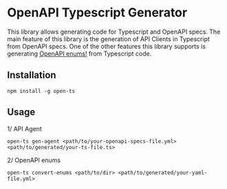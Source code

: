 # OpenAPI Typescript Generator
This library allows generating code for Typescript and OpenAPI specs. The main feature of this library is the generation of API Clients in Typescript from OpenAPI specs. One of the other features this library supports is generating [OpenAPI enums!](https://swagger.io/docs/specification/data-models/enums/) from Typescript code.

## Installation
```
npm install -g open-ts
```

## Usage
1/ API Agent
```
open-ts gen-agent <path/to/your-openapi-specs-file.yml> <path/to/generated/your-ts-file.ts>
```

2/ OpenAPI enums
```
open-ts convert-enums <path/to/dir> <path/to/generated/your-yaml-file.yml>
```
